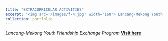 ```yaml
---
title: "EXTRACURRICULAR ACTIVITIES"
excerpt: "<img src='/images/f-4.jpg' width='160'> Lancang-Mekong Youth Friendship Exchange Program"
collection: portfolio
--- 
```

*Lancang-Mekong Youth Friendship Exchange Program*
[**Visit here**](https://mp.weixin.qq.com/s/yy0Hs1WB3psKjFhe5v_53g)
